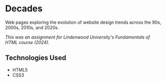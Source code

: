 # Decades

Web pages exploring the evolution of website design trends across the 90s, 2000s, 2010s, and 2020s.

_This was an assignment for Lindenwood University's Fundamentals of HTML course (2024)._

## Technologies Used

- HTML5
- CSS3
